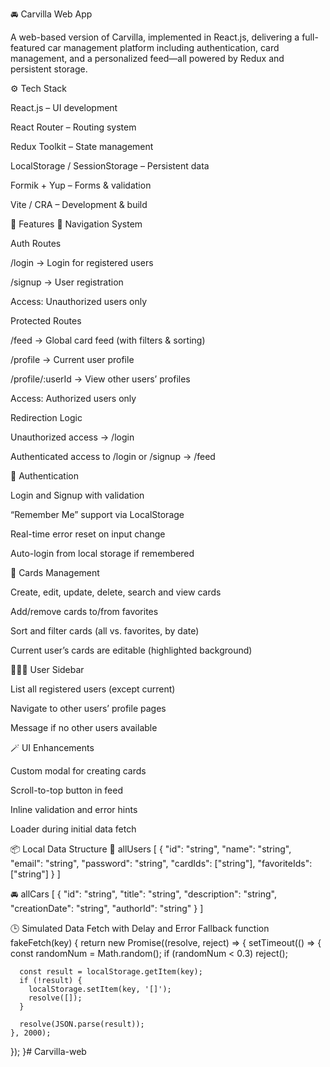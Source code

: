 🚘 Carvilla Web App

A web-based version of Carvilla, implemented in React.js, delivering a full-featured car management platform including authentication, card management, and a personalized feed—all powered by Redux and persistent storage.

⚙️ Tech Stack

React.js – UI development

React Router – Routing system

Redux Toolkit – State management

LocalStorage / SessionStorage – Persistent data

Formik + Yup – Forms & validation

Vite / CRA – Development & build

🚀 Features
🧭 Navigation System

Auth Routes

/login → Login for registered users

/signup → User registration

Access: Unauthorized users only

Protected Routes

/feed → Global card feed (with filters & sorting)

/profile → Current user profile

/profile/:userId → View other users’ profiles

Access: Authorized users only

Redirection Logic

Unauthorized access → /login

Authenticated access to /login or /signup → /feed

👤 Authentication

Login and Signup with validation

“Remember Me” support via LocalStorage

Real-time error reset on input change

Auto-login from local storage if remembered

📝 Cards Management

Create, edit, update, delete, search and view cards

Add/remove cards to/from favorites

Sort and filter cards (all vs. favorites, by date)

Current user’s cards are editable (highlighted background)

🧑‍🤝‍🧑 User Sidebar

List all registered users (except current)

Navigate to other users’ profile pages

Message if no other users available

🪄 UI Enhancements

Custom modal for creating cards

Scroll-to-top button in feed

Inline validation and error hints

Loader during initial data fetch

📦 Local Data Structure
👥 allUsers
[
  {
    "id": "string",
    "name": "string",
    "email": "string",
    "password": "string",
    "cardIds": ["string"],
    "favoriteIds": ["string"]
  }
]

🚘 allCars
[
  {
    "id": "string",
    "title": "string",
    "description": "string",
    "creationDate": "string",
    "authorId": "string"
  }
]

🕒 Simulated Data Fetch with Delay and Error Fallback
function fakeFetch(key) {
  return new Promise((resolve, reject) => {
    setTimeout(() => {
      const randomNum = Math.random();
      if (randomNum < 0.3) reject();

      const result = localStorage.getItem(key);
      if (!result) {
        localStorage.setItem(key, '[]');
        resolve([]);
      }

      resolve(JSON.parse(result));
    }, 2000);
  });
}# Carvilla-web
